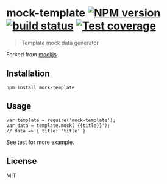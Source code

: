 # mock-template [![NPM version][npm-image]][npm-url] [![build status][travis-image]][travis-url] [![Test coverage][coveralls-image]][coveralls-url]

> Template mock data generator

Forked from [mockjs](https://github.com/nuysoft/Mock)

## Installation

    npm install mock-template

## Usage

    var template = require('mock-template');
    var data = template.mock('{{title}}');
    // data => { title: 'title' }

See [test](blob/master/test/template.js) for more example.

## License

MIT

[npm-image]: https://img.shields.io/npm/v/mock-template.svg?style=flat
[npm-url]: https://npmjs.org/package/mock-template
[travis-image]: https://img.shields.io/travis/meituan/mock-template.svg?style=flat
[travis-url]: https://travis-ci.org/meituan/mock-template
[coveralls-image]: https://img.shields.io/coveralls/meituan/mock-template.svg?style=flat
[coveralls-url]: https://coveralls.io/r/meituan/mock-template?branch=master

